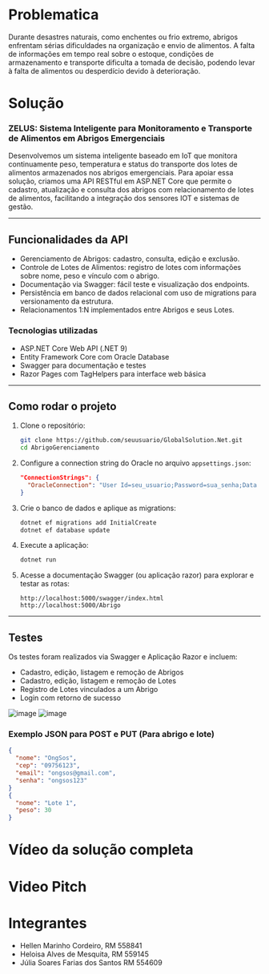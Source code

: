 
# Problematica 

Durante desastres naturais, como enchentes ou frio extremo, abrigos enfrentam sérias dificuldades na organização e envio de alimentos. A falta de informações em tempo real sobre o estoque, condições de armazenamento e transporte dificulta a tomada de decisão, podendo levar à falta de alimentos ou desperdício devido à deterioração.

# Solução

### ZELUS: Sistema Inteligente para Monitoramento e Transporte de Alimentos em Abrigos Emergenciais

Desenvolvemos um sistema inteligente baseado em IoT que monitora continuamente peso, temperatura e status do transporte dos lotes de alimentos armazenados nos abrigos emergenciais.
Para apoiar essa solução, criamos uma API RESTful em ASP.NET Core que permite o cadastro, atualização e consulta dos abrigos com relacionamento de lotes de alimentos, facilitando a integração dos sensores IOT e sistemas de gestão.

---

## Funcionalidades da API

- Gerenciamento de Abrigos: cadastro, consulta, edição e exclusão.
- Controle de Lotes de Alimentos: registro de lotes com informações sobre nome, peso e vínculo com o abrigo.
- Documentação via Swagger: fácil teste e visualização dos endpoints.
- Persistência em banco de dados relacional com uso de migrations para versionamento da estrutura.
- Relacionamentos 1:N implementados entre Abrigos e seus Lotes.

### Tecnologias utilizadas

- ASP.NET Core Web API (.NET 9)
- Entity Framework Core com Oracle Database
- Swagger para documentação e testes
- Razor Pages com TagHelpers para interface web básica 

---

## Como rodar o projeto

1. Clone o repositório:
   ```bash
   git clone https://github.com/seuusuario/GlobalSolution.Net.git
   cd AbrigoGerenciamento
   ```

2. Configure a connection string do Oracle no arquivo `appsettings.json`:
   ```json
   "ConnectionStrings": {
     "OracleConnection": "User Id=seu_usuario;Password=sua_senha;Data Source=seu_host:porta/seu_servico"
   }
   ```

3. Crie o banco de dados e aplique as migrations:
   ```bash
   dotnet ef migrations add InitialCreate
   dotnet ef database update
   ```

4. Execute a aplicação:
   ```bash
   dotnet run
   ```

5. Acesse a documentação Swagger (ou aplicação razor) para explorar e testar as rotas:
   ```
   http://localhost:5000/swagger/index.html
   http://localhost:5000/Abrigo
   ```
---
## Testes

Os testes foram realizados via Swagger e Aplicação Razor e incluem:

- Cadastro, edição, listagem e remoção de Abrigos
- Cadastro, edição, listagem e remoção de Lotes
- Registro de Lotes vinculados a um Abrigo
- Login com retorno de sucesso
  
![image](https://github.com/user-attachments/assets/b03db1e3-8874-4f41-9c69-baeba5079ada)
![image](https://github.com/user-attachments/assets/fec17539-c640-45db-97c8-0c8a0ce0e2de)

### Exemplo JSON para POST e PUT (Para abrigo e lote) 

```json
{
  "nome": "OngSos",
  "cep": "09756123",
  "email": "ongsos@gmail.com",
  "senha": "ongsos123"
}
{
  "nome": "Lote 1",
  "peso": 30
}
```
# Vídeo da solução completa

# Video Pitch


# Integrantes 
- Hellen Marinho Cordeiro, RM 558841
- Heloisa Alves de Mesquita, RM 559145
- Júlia Soares Farias dos Santos RM 554609


